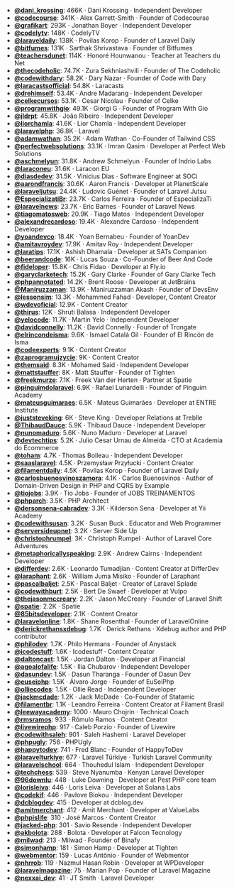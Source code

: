 - **[@dani_krossing](https://www.youtube.com/@dani_krossing)**: 466K ‧ Dani Krossing ‧ Independent Developer
- **[@codecourse](https://www.youtube.com/@codecourse)**: 341K ‧ Alex Garrett-Smith ‧ Founder of Codecourse
- **[@grafikart](https://www.youtube.com/@grafikart)**: 293K ‧ Jonathan Boyer ‧ Independent Developer
- **[@codelytv](https://www.youtube.com/@codelytv)**: 148K ‧ CodelyTV
- **[@laraveldaily](https://www.youtube.com/@laraveldaily)**: 138K ‧ Povilas Korop ‧ Founder of Laravel Daily
- **[@bitfumes](https://www.youtube.com/@bitfumes)**: 131K ‧ Sarthak Shrivastava ‧ Founder of Bitfumes
- **[@teachersdunet](https://www.youtube.com/@teachersdunet)**: 114K ‧ Honoré Hounwanou ‧ Teacher at Teachers du Net
- **[@thecodeholic](https://www.youtube.com/@thecodeholic)**: 74.7K ‧ Zura Sekhniashvili ‧ Founder of The Codeholic
- **[@codewithdary](https://www.youtube.com/@codewithdary)**: 58.2K ‧ Dary Nazar ‧ Founder of Code with Dary
- **[@laracastsofficial](https://www.youtube.com/@laracastsofficial)**: 54.8K ‧ Laracasts
- **[@drehimself](https://www.youtube.com/@drehimself)**: 53.4K ‧ Andre Madarang ‧ Independent Developer
- **[@celkecursos](https://www.youtube.com/@celkecursos)**: 53.1K ‧ Cesar Nicolau ‧ Founder of Celke
- **[@programwithgio](https://www.youtube.com/@programwithgio)**: 49.1K ‧ Giorgi G ‧ Founder of Program With Gio
- **[@jldrpt](https://www.youtube.com/@jldrpt)**: 45.8K ‧ João Ribeiro ‧ Independent Developer
- **[@liorchamla](https://www.youtube.com/@liorchamla)**: 41.6K ‧ Lior Chamla ‧ Independent Developer
- **[@laravelphp](https://www.youtube.com/@laravelphp)**: 36.8K ‧ Laravel
- **[@adamwathan](https://www.youtube.com/@adamwathan)**: 35.2K ‧ Adam Wathan ‧ Co-Founder of Tailwind CSS
- **[@perfectwebsolutions](https://www.youtube.com/@perfectwebsolutions)**: 33.1K ‧ Imran Qasim ‧ Developer at Perfect Web Solutions
- **[@aschmelyun](https://www.youtube.com/@aschmelyun)**: 31.8K ‧ Andrew Schmelyun ‧ Founder of Indrio Labs
- **[@laraconeu](https://www.youtube.com/@laraconeu)**: 31.6K ‧ Laracon EU
- **[@diasdedev](https://www.youtube.com/@diasdedev)**: 31.5K ‧ Vinicius Dias ‧ Software Engineer at SOCi
- **[@aarondfrancis](https://www.youtube.com/@aarondfrancis)**: 30.6K ‧ Aaron Francis ‧ Developer at PlanetScale
- **[@laraveljutsu](https://www.youtube.com/@laraveljutsu)**: 24.4K ‧ Ludovic Guénet ‧ Founder of Laravel Jutsu
- **[@EspecializatiBr](https://www.youtube.com/@EspecializatiBr)**: 23.7K ‧ Carlos Ferreira ‧ Founder of EspecializaTi
- **[@laravelnews](https://www.youtube.com/@laravelnews)**: 23.7K ‧ Eric Barnes ‧ Founder of Laravel News
- **[@tiagomatosweb](https://www.youtube.com/@tiagomatosweb)**: 20.9K ‧ Tiago Matos ‧ Independent Developer
- **[@alexandrecardoso](https://www.youtube.com/@alexandrecardoso)**: 19.4K ‧ Alexandre Cardoso ‧ Independent Developer
- **[@yoandevco](https://www.youtube.com/@yoandevco)**: 18.4K ‧ Yoan Bernabeu ‧ Founder of YoanDev
- **[@amitavroydev](https://www.youtube.com/@amitavroydev)**: 17.9K ‧ Amitav Roy ‧ Independent Developer
- **[@laratips](https://www.youtube.com/@laratips)**: 17.1K ‧ Ashish Dhamala ‧ Developer at SATs Companion
- **[@beerandcode](https://www.youtube.com/@beerandcode)**: 16K ‧ Lucas Souza ‧ Co-Founder of Beer And Code
- **[@fideloper](https://www.youtube.com/@fideloper)**: 15.8K ‧ Chris Fidao ‧ Developer at Fly.io
- **[@garyclarketech](https://www.youtube.com/@garyclarketech)**: 15.2K ‧ Gary Clarke ‧ Founder of Gary Clarke Tech
- **[@phpannotated](https://www.youtube.com/@phpannotated)**: 14.2K ‧ Brent Roose ‧ Developer at JetBrains
- **[@Maniruzzaman](https://www.youtube.com/@Maniruzzaman)**: 13.9K ‧ Maniruzzaman Akash ‧ Founder of DevsEnv
- **[@lessonsim](https://www.youtube.com/@lessonsim)**: 13.3K ‧ Mohammed Fahad ‧ Developer, Content Creator
- **[@wdevoficial](https://www.youtube.com/@wdevoficial)**: 12.9K ‧ Content Creator
- **[@thirus](https://www.youtube.com/@thirus)**: 12K ‧ Shruti Balasa ‧ Independent Developer
- **[@yelocode](https://www.youtube.com/@yelocode)**: 11.7K ‧ Martin Yelo ‧ Independent Developer
- **[@davidconnelly](https://www.youtube.com/@davidconnelly)**: 11.2K ‧ David Connelly ‧ Founder of Trongate
- **[@elrincondeisma](https://www.youtube.com/@elrincondeisma)**: 9.6K ‧ Ismael Catalá Gil ‧ Founder of El Rincón de Isma
- **[@codeexperts](https://www.youtube.com/@codeexperts)**: 9.1K ‧ Content Creator
- **[@zaprogramujzycie](https://www.youtube.com/@zaprogramujzycie)**: 9K ‧ Content Creator
- **[@themsaid](https://www.youtube.com/@themsaid)**: 8.3K ‧ Mohamed Said ‧ Independent Developer
- **[@mattstauffer](https://www.youtube.com/@mattstauffer)**: 8K ‧ Matt Stauffer ‧ Founder of Tighten
- **[@freekmurze](https://www.youtube.com/@freekmurze)**: 7.1K ‧ Freek Van der Herten ‧ Partner at Spatie
- **[@pinguimdolaravel](https://www.youtube.com/@pinguimdolaravel)**: 6.9K ‧ Rafael Lunardelli ‧ Founder of Pinguim Academy
- **[@mateusguimaraes](https://www.youtube.com/@mateusguimaraes)**: 6.5K ‧ Mateus Guimarães ‧ Developer at ENTRE Institute
- **[@juststeveking](https://www.youtube.com/@juststeveking)**: 6K ‧ Steve King ‧ Developer Relations at Treblle
- **[@ThibaudDauce](https://www.youtube.com/@ThibaudDauce)**: 5.9K ‧ Thibaud Dauce ‧ Independent Developer
- **[@nunomaduro](https://www.youtube.com/@nunomaduro)**: 5.6K ‧ Nuno Maduro ‧ Developer at Laravel
- **[@devtechtips](https://www.youtube.com/@devtechtips)**: 5.2K ‧ Julio Cesar Urnau de Almeida ‧ CTO at Academia do Ecommerce
- **[@toham](https://www.youtube.com/@toham)**: 4.7K ‧ Thomas Boileau ‧ Independent Developer
- **[@saaslaravel](https://www.youtube.com/@saaslaravel)**: 4.5K ‧ Przemysław Przyłucki ‧ Content Creator
- **[@filamentdaily](https://www.youtube.com/@filamentdaily)**: 4.5K ‧ Povilas Korop ‧ Founder of Laravel Daily
- **[@carlosbuenosvinoszamora](https://www.youtube.com/@carlosbuenosvinoszamora)**: 4.1K ‧ Carlos Buenosvinos ‧ Author of Domain-Driven Design in PHP and CQRS by Example
- **[@tiojobs](https://www.youtube.com/@tiojobs)**: 3.9K ‧ Tio Jobs ‧ Founder of JOBS TREINAMENTOS
- **[@phparch](https://www.youtube.com/@phparch)**: 3.5K ‧ PHP Architect
- **[@dersonsena-cabradev](https://www.youtube.com/@dersonsena-cabradev)**: 3.3K ‧ Kilderson Sena ‧ Developer at Yii Academy
- **[@codewithsusan](https://www.youtube.com/@codewithsusan)**: 3.2K ‧ Susan Buck . Educator and Web Programmer
- **[@serversideupnet](https://www.youtube.com/@serversideupnet)**: 3.2K ‧ Server Side Up
- **[@christophrumpel](https://www.youtube.com/@christophrumpel)**: 3K ‧ Christoph Rumpel ‧ Author of Laravel Core Adventures
- **[@metaphoricallyspeaking](https://www.youtube.com/@metaphoricallyspeaking)**: 2.9K ‧ Andrew Cairns ‧ Independent Developer
- **[@differdev](https://www.youtube.com/@differdev)**: 2.6K ‧ Leonardo Tumadjian ‧ Content Creator at DifferDev
- **[@laraphant](https://www.youtube.com/@laraphant)**: 2.6K ‧ William Juma Misiko ‧ Founder of Laraphant
- **[@pascalbaljet](https://www.youtube.com/@pascalbaljet)**: 2.5K ‧ Pascal Baljet ‧ Creator of Laravel Splade
- **[@codewithburt](https://www.youtube.com/@codewithburt)**: 2.5K ‧ Bert De Swaef ‧ Developer at Vulpo
- **[@thejasonmccreary](https://www.youtube.com/@thejasonmccreary)**: 2.2K ‧ Jason McCreary ‧ Founder of Laravel Shift
- **[@spatie](https://www.youtube.com/@spatie)**: 2.2K ‧ Spatie
- **[@85bitsdeveloper](https://www.youtube.com/@85bitsdeveloper)**: 2.1K ‧ Content Creator
- **[@laravelonline](https://www.youtube.com/@laravelonline)**: 1.8K ‧ Shane Rosenthal ‧ Founder of LaravelOnline
- **[@derickrethansxdebug](https://www.youtube.com/@derickrethansxdebug)**: 1.7K ‧ Derick Rethans ‧ Xdebug author and PHP contributor
- **[@philodev](https://www.youtube.com/@philodev)**: 1.7K ‧ Philo Hermans ‧ Founder of Anystack
- **[@icodestuff](https://www.youtube.com/@icodestuff)**: 1.6K ‧ Icodestuff ‧ Content Creator
- **[@daltoncast](https://www.youtube.com/@daltoncast)**: 1.5K ‧ Jordan Dalton ‧ Developer at Financial
- **[@agoalofalife](https://www.youtube.com/@agoalofalife)**: 1.5K ‧ Ilia Chubarov ‧ Independent Developer
- **[@dasundev](https://www.youtube.com/@dasundev)**: 1.5K ‧ Dasun Tharanga ‧ Founder of Dasun Dev
- **[@euseiphp](https://www.youtube.com/@euseiphp)**: 1.5K ‧ Álvaro Jorge ‧ Founder of EuSeiPhp
- **[@olliecodes](https://www.youtube.com/@olliecodes)**: 1.5K ‧ Ollie Read ‧ Independent Developer
- **[@jackmcdade](https://www.youtube.com/@jackmcdade)**: 1.2K ‧ Jack McDade ‧ Co-Founder of Statamic
- **[@filamentbr](https://www.youtube.com/@filamentbr)**: 1.1K ‧ Leandro Ferreira ‧ Content Creator at Filament Brasil
- **[@leewayacademy](https://www.youtube.com/@leewayacademy)**: 1000 ‧ Mauro Chojrin ‧ Technical Coach
- **[@rmsramos](https://www.youtube.com/@rmsramos)**: 933 ‧ Rômulo Ramos ‧ Content Creator
- **[@livewirephp](https://www.youtube.com/@livewirephp)**: 917 ‧ Caleb Porzio ‧ Founder of Livewire
- **[@codewithsaleh](https://www.youtube.com/@codewithsaleh)**: 901 ‧ Saleh Hashemi ‧ Laravel Developer
- **[@phpugly](https://www.youtube.com/@phpugly)**: 756 ‧ PHPUgly
- **[@happytodev](https://www.youtube.com/@happytodev)**: 741 ‧ Fred Blanc ‧ Founder of HappyToDev
- **[@laravelturkiye](https://www.youtube.com/@laravelturkiye)**: 677 ‧ Laravel Türkiye ‧ Turkish Laravel Community
- **[@laravelschool](https://www.youtube.com/@laravelschool)**: 664 ‧ Thouhedul Islam ‧ Independent Developer
- **[@techchess](https://www.youtube.com/@techchess)**: 539 ‧ Steve Nyanumba ‧ Kenyan Laravel Developer
- **[@96downlu](https://www.youtube.com/@96downlu)**: 448 ‧ Luke Downing ‧ Developer at Pest PHP core team
- **[@lorisleiva](https://www.youtube.com/@lorisleiva)**: 446 ‧ Loris Leiva ‧ Developer at Solana Labs
- **[@codekif](https://www.youtube.com/@codekif)**: 446 ‧ Pavlove Biokou ‧ Independent Developer
- **[@dcblogdev](https://www.youtube.com/@dcblogdev)**: 415 ‧ Developer at dcblog.dev
- **[@amitmerchant](https://www.youtube.com/@amitmerchant)**: 412 ‧ Amit Merchant ‧ Developer at ValueLabs
- **[@phpislife](https://www.youtube.com/@phpislife)**: 310 ‧ José Marcos ‧ Content Creator
- **[@jacked-php](https://www.youtube.com/@jacked-php)**: 301 ‧ Savio Resende ‧ Independent Developer
- **[@akbolota](https://www.youtube.com/@akbolota)**: 288 ‧ Bolota ‧ Developer at Falcon Tecnology
- **[@milwad](https://www.youtube.com/@milwad)**: 213 ‧ Milwad ‧ Founder of Binafy
- **[@simonhamp](https://www.youtube.com/@simonhamp)**: 181 ‧ Simon Hamp ‧ Developer at Tighten
- **[@webmentor](https://www.youtube.com/@webmentor)**: 159 ‧ Lucas Antônio ‧ Founder of Webmentor
- **[@nhrrob](https://www.youtube.com/@nhrrob)**: 119 ‧ Nazmul Hasan Robin ‧ Developer at WPDeveloper
- **[@laravelmagazine](https://www.youtube.com/@laravelmagazine)**: 75 ‧ Marian Pop ‧ Founder of Laravel Magazine
- **[@nexxai_dev](https://www.youtube.com/@nexxai_dev)**: 41 ‧ JT Smith ‧ Laravel Developer
